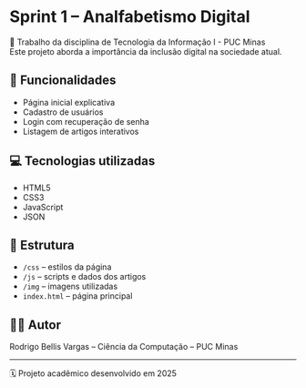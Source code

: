# Sprint 1 – Analfabetismo Digital

📌 Trabalho da disciplina de Tecnologia da Informação I - PUC Minas  
Este projeto aborda a importância da inclusão digital na sociedade atual.

## 🧩 Funcionalidades
- Página inicial explicativa
- Cadastro de usuários
- Login com recuperação de senha
- Listagem de artigos interativos

## 💻 Tecnologias utilizadas
- HTML5
- CSS3
- JavaScript
- JSON

## 📂 Estrutura
- `/css` – estilos da página
- `/js` – scripts e dados dos artigos
- `/img` – imagens utilizadas
- `index.html` – página principal

## 👨‍🎓 Autor
Rodrigo Bellis Vargas – Ciência da Computação – PUC Minas

---

🗓️ Projeto acadêmico desenvolvido em 2025
